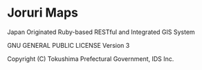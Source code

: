 Joruri Maps
==========

Japan Originated Ruby-based RESTful and Integrated GIS System

GNU GENERAL PUBLIC LICENSE Version 3

Copyright (C) Tokushima Prefectural Government, IDS Inc.

